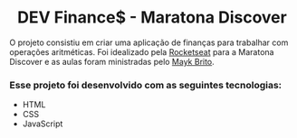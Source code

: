 <h1 align="center">
  <title="dev.finances" src=".github.com/andressa-ss/maratona-discover-dev.finances/blob/main/assets/logo.svg" width="220px" />
</h1>

<h1 align="center">DEV Finance$ - Maratona Discover </h1>

O projeto consistiu em criar uma aplicação de finanças para trabalhar com operações aritméticas. 
Foi idealizado pela [Rocketseat](https://github.com/Rocketseat) para a Maratona Discover e as aulas foram 
ministradas pelo [Mayk Brito](https://github.com/maykbrito). 

<h3> Esse projeto foi desenvolvido com as seguintes tecnologias: </h3>

  * HTML 
  * CSS
  * JavaScript

